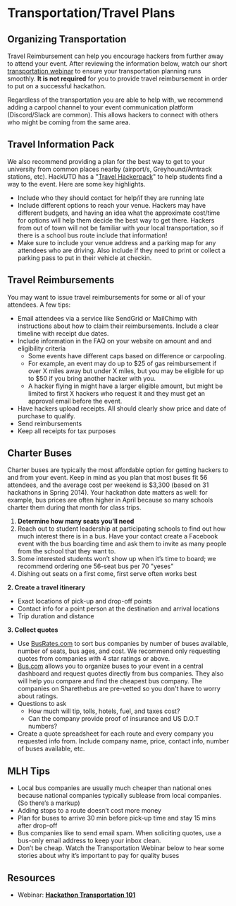 # Transportation/Travel Plans

## Organizing Transportation

Travel Reimbursement can help you encourage hackers from further away to attend your event. After reviewing the information below, watch our short [transportation webinar](https://www.youtube.com/watch?v=wGKX\_koCPIk) to ensure your transportation planning runs smoothly. **It is not required** for you to provide travel reimbursement in order to put on a successful hackathon.&#x20;

Regardless of the transportation you are able to help with, we recommend adding a carpool channel to your event communication platform (Discord/Slack are common). This allows hackers to connect with others who might be coming from the same area.&#x20;

## Travel Information Pack

We also recommend providing a plan for the best way to get to your university from common places nearby (airport/s, Greyhound/Amtrack stations, etc). HackUTD has a "[Travel Hackerpack](https://hackutd.notion.site/Travel-Hackerpack-e4dd9f55947b46a89bd95fd6dd4e08a7)" to help students find a way to the event. Here are some key highlights.&#x20;

* Include who they should contact for help/if they are running late
* Include different options to reach your venue. Hackers may have different budgets, and having an idea what the approximate cost/time for options will help them decide the best way to get there. Hackers from out of town will not be familiar with your local transportation, so if there is a school bus route include that information!
* Make sure to include your venue address and a parking map for any attendees who are driving. Also include if they need to print or collect a parking pass to put in their vehicle at checkin.&#x20;

## Travel Reimbursements

You may want to issue travel reimbursements for some or all of your attendees. A few tips:

* Email attendees via a service like SendGrid or MailChimp with instructions about how to claim their reimbursements. Include a clear timeline with receipt due dates.&#x20;
* Include information in the FAQ on your website on amount and and eligibility criteria
  * Some events have different caps based on difference or carpooling.&#x20;
  * For example, an event may do up to $25 of gas reimbursement if over X miles away but under X miles, but you may be eligible for up to $50 if you bring another hacker with you.
  * A hacker flying in might have a larger eligible amount, but might be limited to first X hackers who request it and they must get an approval email before the event.&#x20;
* Have hackers upload receipts. All should clearly show price and date of purchase to qualify.
* Send reimbursements
* Keep all receipts for tax purposes

## Charter Buses

Charter buses are typically the most affordable option for getting hackers to and from your event. Keep in mind as you plan that most buses fit 56 attendees, and the average cost per weekend is $3,300 (based on 31 hackathons in Spring 2014). Your hackathon date matters as well: for example, bus prices are often higher in April because so many schools charter them during that month for class trips.

1. **Determine how many seats you’ll need**
2. Reach out to student leadership at participating schools to find out how much interest there is in a bus. Have your contact create a Facebook event with the bus boarding time and ask them to invite as many people from the school that they want to.
3. Some interested students won’t show up when it’s time to board; we recommend ordering one 56-seat bus per 70 "yeses"
4. Dishing out seats on a first come, first serve often works best

**2. Create a travel itinerary**

* Exact locations of pick-up and drop-off points
* Contact info for a point person at the destination and arrival locations
* Trip duration and distance

**3. Collect quotes**

* Use [BusRates.com](http://www.busrates.com/) to sort bus companies by number of buses available, number of seats, bus ages, and cost. We recommend only requesting quotes from companies with 4 star ratings or above.
* [Bus.com](https://www.bus.com/) allows you to organize buses to your event in a central dashboard and request quotes directly from bus companies. They also will help you compare and find the cheapest bus company. The companies on Sharethebus are pre-vetted so you don't have to worry about ratings.
* Questions to ask
  * How much will tip, tolls, hotels, fuel, and taxes cost?
  * Can the company provide proof of insurance and US D.O.T numbers?
* Create a quote spreadsheet for each route and every company you requested info from. Include company name, price, contact info, number of buses available, etc.

## MLH Tips

* Local bus companies are usually much cheaper than national ones because national companies typically sublease from local companies. (So there’s a markup)
* Adding stops to a route doesn’t cost more money
* Plan for buses to arrive 30 min before pick-up time and stay 15 mins after drop-off
* Bus companies like to send email spam. When soliciting quotes, use a bus-only email address to keep your inbox clean.
* Don’t be cheap. Watch the Transportation Webinar below to hear some stories about why it’s important to pay for quality buses

## Resources

* Webinar: [**Hackathon Transportation 101**](https://www.youtube.com/watch?v=wGKX\_koCPIk)
